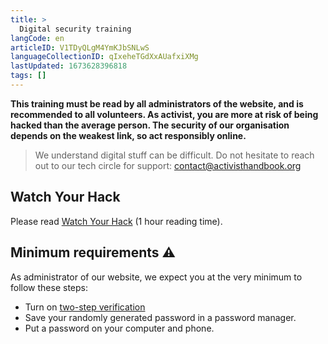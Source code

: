```yaml
---
title: >
  Digital security training
langCode: en
articleID: V1TDyQLgM4YmKJbSNLwS
languageCollectionID: qIxeheTGdXxAUafxiXMg
lastUpdated: 1673628396818
tags: []
---
```


**This training must be read by all administrators of the website, and is recommended to all volunteers. As activist, you are more at risk of being hacked than the average person. The security of our organisation depends on the weakest link, so act responsibly online.**

> We understand digital stuff can be difficult. Do not hesitate to reach out to our tech circle for support: [contact@activisthandbook.org](mailto:contact@activisthandbook.org)

## Watch Your Hack

Please read [Watch Your Hack](https://watchyourhack.com) (1 hour reading time).

## Minimum requirements ⚠️

As administrator of our website, we expect you at the very minimum to follow these steps:

-   Turn on [two-step verification](https://docs.requarks.io/auth#two-factor-authentication)
-   Save your randomly generated password in a password manager.
-   Put a password on your computer and phone.